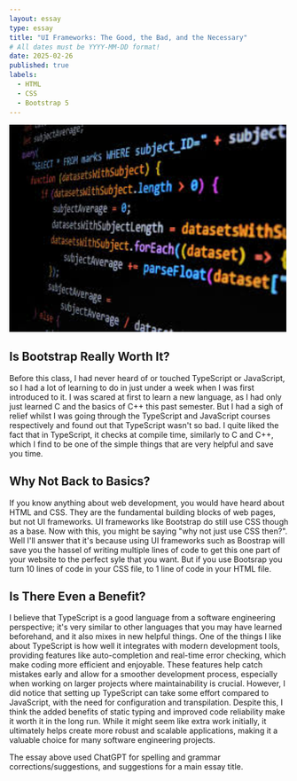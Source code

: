 ```yaml
---
layout: essay
type: essay
title: "UI Frameworks: The Good, the Bad, and the Necessary"
# All dates must be YYYY-MM-DD format!
date: 2025-02-26
published: true
labels:
  - HTML
  - CSS
  - Bootstrap 5
---
```


<img width="500px" class="rounded float-start pe-4" src="../img/TS.jpg">

## Is Bootstrap Really Worth It?

Before this class, I had never heard of or touched TypeScript or JavaScript, so I had a lot of learning to do in just under a week when I was first introduced to it. I was scared at first to learn a new language, as I had only just learned C and the basics of C++ this past semester. But I had a sigh of relief whilst I was going through the TypeScript and JavaScript courses respectively and found out that TypeScript wasn't so bad. I quite liked the fact that in TypeScript, it checks at compile time, similarly to C and C++, which I find to be one of the simple things that are very helpful and save you time.

## Why Not Back to Basics?

If you know anything about web development, you would have heard about HTML and CSS. They are the fundamental building blocks of web pages, but not UI frameworks. UI frameworks like Bootstrap do still use CSS though as a base. Now with this, you might be saying "why not just use CSS then?". Well I'll answer that it's because using UI frameworks such as Boostrap will save you the hassel of writing multiple lines of code to get this one part of your website to the perfect syle that you want. But if you use Bootsrap you turn 10 lines of code in your CSS file, to 1 line of code in your HTML file. 

## Is There Even a Benefit?

I believe that TypeScript is a good language from a software engineering perspective; it's very similar to other languages that you may have learned beforehand, and it also mixes in new helpful things. One of the things I like about TypeScript is how well it integrates with modern development tools, providing features like auto-completion and real-time error checking, which make coding more efficient and enjoyable. These features help catch mistakes early and allow for a smoother development process, especially when working on larger projects where maintainability is crucial. However, I did notice that setting up TypeScript can take some effort compared to JavaScript, with the need for configuration and transpilation. Despite this, I think the added benefits of static typing and improved code reliability make it worth it in the long run. While it might seem like extra work initially, it ultimately helps create more robust and scalable applications, making it a valuable choice for many software engineering projects.


The essay above used ChatGPT for spelling and grammar corrections/suggestions, and suggestions for a main essay title.
